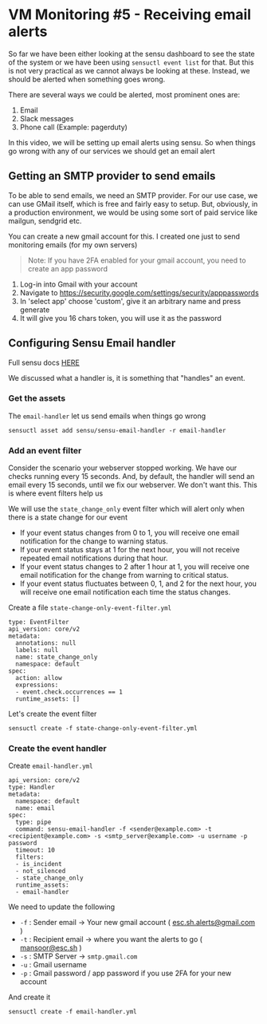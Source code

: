 # VM Monitoring #5 - Receiving email alerts

So far we have been either looking at the sensu dashboard to see the state of the system
or we have been using `sensuctl event list` for that. But this is not very practical as
we cannot always be looking at these. Instead, we should be alerted when something goes wrong.

There are several ways we could be alerted, most prominent ones are:

1. Email
2. Slack messages
3. Phone call (Example: pagerduty)

In this video, we will be setting up email alerts using sensu. So when things go wrong with any of
our services we should get an email alert

## Getting an SMTP provider to send emails

To be able to send emails, we need an SMTP provider. For our use case, we can use GMail itself, which is
free and fairly easy to setup. But, obviously, in a production environment, we would be using some sort of
paid service like mailgun, sendgrid etc.


You can create a new gmail account for this. I created one just to send monitoring emails (for my own servers)

> Note:  If you have 2FA enabled for your gmail account, you need to create an app password

1. Log-in into Gmail with your account
2. Navigate to https://security.google.com/settings/security/apppasswords
3. In 'select app' choose 'custom', give it an arbitrary name and press generate
4. It will give you 16 chars token, you will use it as the password

## Configuring Sensu Email handler

Full sensu docs [HERE](https://docs.sensu.io/sensu-go/latest/observability-pipeline/observe-process/send-email-alerts/)

We discussed what a handler is, it is something that "handles" an event. 

### Get the assets

The `email-handler` let us send emails when things go wrong
```
sensuctl asset add sensu/sensu-email-handler -r email-handler
```

### Add an event filter

Consider the scenario your webserver stopped working. We have our checks running every 15 seconds. And, by default, the handler
will send an email every 15 seconds, until we fix our webserver. We don't want this. This is where event filters help us

We will use the `state_change_only` event filter which will alert only when there is a state change for our event


- If your event status changes from 0 to 1, you will receive one email notification for the change to warning status.
- If your event status stays at 1 for the next hour, you will not receive repeated email notifications during that hour.
- If your event status changes to 2 after 1 hour at 1, you will receive one email notification for the change from warning to critical status.
- If your event status fluctuates between 0, 1, and 2 for the next hour, you will receive one email notification each time the status changes.

Create a file `state-change-only-event-filter.yml`
```
type: EventFilter
api_version: core/v2
metadata:
  annotations: null
  labels: null
  name: state_change_only
  namespace: default
spec:
  action: allow
  expressions:
  - event.check.occurrences == 1
  runtime_assets: []
```

Let's create the event filter
```
sensuctl create -f state-change-only-event-filter.yml
```

### Create the event handler

Create `email-handler.yml`
```
api_version: core/v2
type: Handler
metadata:
  namespace: default
  name: email
spec:
  type: pipe
  command: sensu-email-handler -f <sender@example.com> -t <recipient@example.com> -s <smtp_server@example.com> -u username -p password
  timeout: 10
  filters:
  - is_incident
  - not_silenced
  - state_change_only
  runtime_assets:
  - email-handler
```

We need to update the following

- `-f` : Sender email -> Your new gmail account ( esc.sh.alerts@gmail.com )
- `-t` : Recipient email -> where you want the alerts to go ( mansoor@esc.sh )
- `-s` : SMTP Server -> `smtp.gmail.com`
- `-u` : Gmail username
- `-p` : Gmail password / app password if you use 2FA for your new account

And create it
```
sensuctl create -f email-handler.yml
```